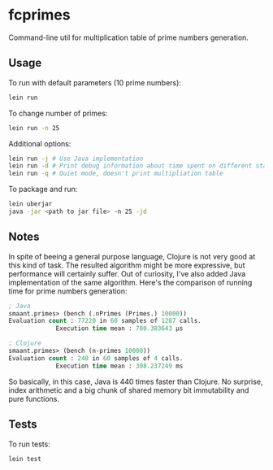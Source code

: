 # fcprimes

Command-line util for multiplication table of prime numbers generation.

## Usage
To run with default parameters (10 prime numbers):
``` bash
lein run
```

To change number of primes:
``` bash
lein run -n 25
```

Additional options:
``` bash
lein run -j # Use Java implementation
lein run -d # Print debug information about time spent on different stages
lein run -q # Quiet mode, doesn't print multipliation table
```

To package and run:
``` bash
lein uberjar
java -jar <path to jar file> -n 25 -jd
```

## Notes
In spite of beeing a general purpose language, Clojure is not very good at this kind of task.
The resulted algorithm might be more expressive, but performance will certainly suffer. Out of
curiosity, I've also added Java implementation of the same algorithm. Here's the comparison
of running time for prime numbers generation:

``` Clojure
; Java
smaant.primes> (bench (.nPrimes (Primes.) 10000))
Evaluation count : 77220 in 60 samples of 1287 calls.
             Execution time mean : 780.383643 µs

; Clojure
smaant.primes> (bench (n-primes 10000))
Evaluation count : 240 in 60 samples of 4 calls.
             Execution time mean : 308.237249 ms
```

So basically, in this case, Java is 440 times faster than Clojure. No surprise, index
arithmetic and a big chunk of shared memory bit immutability and pure functions.

## Tests
To run tests:

``` bash
lein test
```
